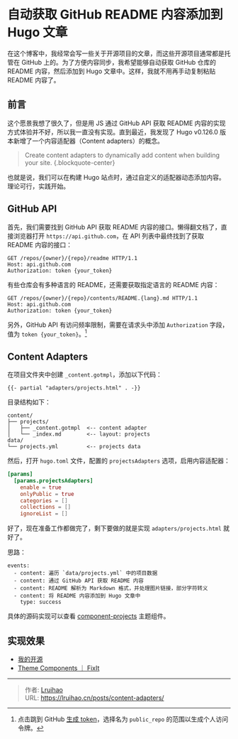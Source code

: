 # 自动获取 GitHub README 内容添加到 Hugo 文章


在这个博客中，我经常会写一些关于开源项目的文章，而这些开源项目通常都是托管在 GitHub 上的。为了方便内容同步，我希望能够自动获取 GitHub 仓库的 README 内容，然后添加到 Hugo 文章中。这样，我就不用再手动复制粘贴 README 内容了。

<!--more-->

## 前言

这个愿景我想了很久了，但是用 JS 通过 GitHub API 获取 README 内容的实现方式体验并不好，所以我一直没有实现。直到最近，我发现了 Hugo v0.126.0 版本新增了一个内容适配器（Content adapters）的概念。

> Create content adapters to dynamically add content when building your site.
{.blockquote-center}

也就是说，我们可以在构建 Hugo 站点时，通过自定义的适配器动态添加内容。理论可行，实践开始。

## GitHub API

首先，我们需要找到 GitHub API 获取 README 内容的接口。懒得翻文档了，直接浏览器打开 `https://api.github.com`，在 API 列表中最终找到了获取 README 内容的接口：

```http
GET /repos/{owner}/{repo}/readme HTTP/1.1
Host: api.github.com
Authorization: token {your_token}
```

有些仓库会有多种语言的 README，还需要获取指定语言的 README 内容：

```http
GET /repos/{owner}/{repo}/contents/README.{lang}.md HTTP/1.1
Host: api.github.com
Authorization: token {your_token}
```

另外，GitHub API 有访问频率限制，需要在请求头中添加 `Authorization` 字段，值为 `token {your_token}`。[^1]

## Content Adapters

在项目文件夹中创建 `_content.gotmpl`，添加以下代码：

```go-html-template
{{- partial "adapters/projects.html" . -}}
```

目录结构如下：

```plain
content/
├── projects/
│   ├── _content.gotmpl  <-- content adapter
│   └── _index.md        <-- layout: projects
data/
└── projects.yml         <-- projects data
```

然后，打开 `hugo.toml` 文件，配置的 `projectsAdapters` 选项，启用内容适配器：

```toml
[params]
  [params.projectsAdapters]
    enable = true
    onlyPublic = true
    categories = []
    collections = []
    ignoreList = []
```

好了，现在准备工作都做完了，剩下要做的就是实现 `adapters/projects.html` 就好了。

思路：

```timeline {animation=true}
events:
  - content: 遍历 `data/projects.yml` 中的项目数据
  - content: 通过 GitHub API 获取 README 内容
  - content: README 解析为 Markdown 格式，并处理图片链接，部分字符转义
  - content: 将 README 内容添加到 Hugo 文章中
    type: success
```

具体的源码实现可以查看 [component-projects](https://github.com/hugo-fixit/component-projects/) 主题组件。

## 实现效果

- [我的开源](/projects/)
- [Theme Components ｜ FixIt](https://fixit.lruihao.cn/components/)

<!-- footnote reference definition -->
[^1]: 点击跳到 GitHub [生成 token](https://github.com/settings/tokens/new)，选择名为 `public_repo` 的范围以生成个人访问令牌。


---

> 作者: [Lruihao](https://github.com/Lruihao)  
> URL: https://lruihao.cn/posts/content-adapters/  

